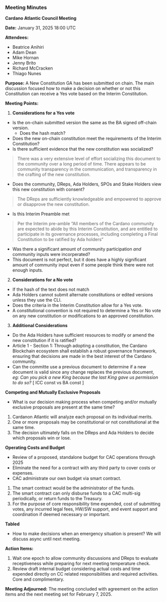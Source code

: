 ### Meeting Minutes

**Cardano Atlantic Council Meeting**

**Date:** January 31, 2025 18:00 UTC

**Attendees:** 
- Beatrice Anihiri
- Adam Dean
- Mike Hornan
- Jenny Brito
- Richard McCracken
- Thiago Nunes

**Purpose:** 
A New Constitution GA has been submitted on chain. The main discussion focused how to make a decision on whether or not this Constitution can receive a Yes vote based on the Interim Constitution.

**Meeting Points:**

1. **Considerations for a Yes vote**
 - Is the on-chain submitted version the same as the BA signed off-chain version.
     - Does the hash match?
 - Does the new on-chain constitution meet the requirements of the Interim Constitution?
 - Is there sufficient evidence that the new constitution was socialized?
> There was a very extensive level of effort socializing this document to the community over a long period of time. There appears to be community transparency in the communication, and transparency in the crafting of the new constitution.
 - Does the community, DReps, Ada Holders, SPOs and Stake Holders view this new constitution with consent?
>  The DReps are sufficiently knowledgeable and empowered to approve or disapprove the new constitution.
 - Is this Interim Preamble met
>  Per the Interim pre-amble “All members of the Cardano community are expected to abide by this Interim Constitution, and are entitled to participate in its governance processes, including completing a Final Constitution to be ratified by Ada holders”

- Was there a significant amount of community participation *and* community inputs were incorperated?
 - This document is not perfect, but it does have a highly significant amount of community input even if some people think there were not enough inputs.

2. **Considerations for a No vote**
 - If the hash of the text does not match
 - Ada Holders cannot submit alternate constitutions or edited versions unless they use the CLI.
 - Does the criteria in the Interim Constitution allow for a Yes vote.
 - A constitutional convention is not required to determine a Yes or No vote on any new constitution or modifications to an approved constitution.
 
3. **Additional Considerations**
 - Do the Ada Holders have sufficient resources to modify or amend the new constitution if it is ratified?
 - Article 1 - Section 1: Through adopting a constitution, the Cardano Blockchain ecosystem shall establish a robust governance framework, ensuring that decisions are made in the best interest of the Cardano community.
 - Can the committe use a previous document to determine if a new document is valid since any change replaces the previous document, *eg: Can you pick a new King because the last King gave us permission to do so?* [ ICC const vs BA const ]

**Competing and Mutually Exclusive Proposals**
 - What is our decision making process when competing and/or mutually exclusive proposals are present at the same time?
1. Cardanon Atlantic will analyze each proposal on its individual merits.
2. One or more proposals may be constitutional or not constitutional at the same time. 
3. The decision ultimately falls on the DReps and Ada Holders to decide which proposals win or lose.

**Operating Costs and Budget**
 - Review of a proposed, standalone budget for CAC operations through 2025
 - Eliminate the need for a contract with any third party to cover costs or expenses.
 - CAC administrate our own budget via smart contract.
1. The smart contract would be the administrator of the funds.
2. The smart contract can only disburse funds to a CAC multi-sig periodically, or return funds to the Treasury.
3. For the purpose of core responsibility time expended, cost of submitting votes, any incurred legal fees, HW/SW support, and event support and coordination if deemed necessary or important.

**Tabled**
 - How to make decisions when an emergency situation is present? We will discuss async until next meeting.

**Action Items:**
1. Wait one epoch to allow community discussions and DReps to evaluate receptiveness while preparing for next meeting temperature check.
2. Review draft internal budget considering actual costs and time expended directly on CC related responsibilities and required activities. Core and complimentary.

**Meeting Adjourned:**
The meeting concluded with agreement on the action items and the next meeting set for February 7, 2025.
